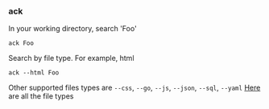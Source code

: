 
### ack
In your working directory, search 'Foo'
```
ack Foo
```

Search by file type. For example, html
```
ack --html Foo
```
Other supported files types are `--css`, `--go`, `--js`, `--json`, `--sql`, `--yaml`
[Here](https://kapeli.com/cheat_sheets/Ack.docset/Contents/Resources/Documents/index) are all the file types


